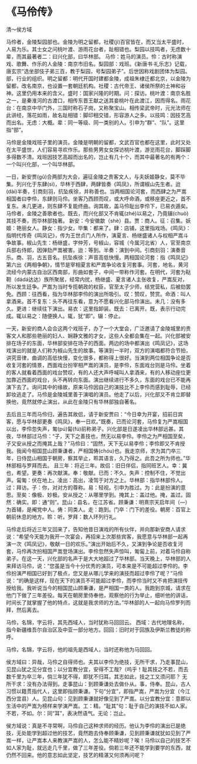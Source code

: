 <link href="../../css/style.css" rel="stylesheet" type="text/css" />

# 《马伶传》

<span class="r">清～侯方域

<div class="p">

马伶者，金陵梨园部也。金陵为明之留都，社稷(jì)百官皆在，而又当太平盛时，人易为乐。其士女之问桃叶渡、游雨花台者，趾相错也。梨园以技鸣者，无虑数十辈，而其最著者二：曰兴化部，曰华林部。
<span class="comment">
马伶：姓马的演员。伶：古时称演戏、歌舞、作乐的人金陵：南京市旧名。梨园部：戏班。《新唐书·礼乐志》记载，唐玄宗“选坐部伎子弟三百，教于梨园，号梨园弟子”。后世因称戏剧团体为梨园。部，行业的组织。明之留都：明代开国时建都金陵，成祖朱棣迁都北京，以金陵为留都，改名南京，也设置一套朝廷机构。社稷：古代帝王、诸侯所祭的土神和谷神。这里仍用本来的含义。盛时：国家兴隆的时期。问：探访。桃叶渡：南京名胜之一，是秦淮河的古渡口，相传东晋王献之送其妾桃叶在此渡江，因而得名。雨花台：在南京中华门外，三国时称石子岗，又称聚宝山。相传梁武帝时，元光法师在此讲经，落花如雨，故名趾相错：脚印相交错，形容游人之多。以技鸣：因技艺高而出名。无虑：大概。辈：同一等级、同一类别的人。引申为“群”、“队”。这里指“部”。
</span>

<div class="translation">

马伶是金陵戏班子里的演员。金陵是明朝的留都，文武百官也都在这里，此时又处在太平盛世，人们容易寻欢作乐。那些男男女女探访桃叶渡，游览雨花台，脚踩脚多得数不清。戏班因技艺高超而出名的，岂止有几十个，而其中最著名的有两个：一个叫兴化部，一个叫华林部。

</div>

一日，新安贾(gǔ)合两部为大会，遍征金陵之贵客文人，与夫妖姬静女，莫不毕集。列兴化于东肆(sì)，华林于西肆，两肆皆奏《鸣凤》，所谓椒山先生者。迨(dài)半奏，引商刻羽，抗坠疾徐，并称善也。当两相国论河套，而西肆之为严嵩相国者曰李伶，东肆则马伶。坐客乃西顾而叹，或大呼命酒，或移座更近之，首不复东。未几更进，则东肆不复能终曲。询其故，盖马伶耻出李伶下，已易衣遁矣。马伶者，金陵之善歌者也。既去，而兴化部又不肯辄(zhé)以易之，乃竟辍(chuò)其技不奏，而华林部独著。
<span class="comment">
新安：今安徽歙（shè）县。贾：商人。征：召集。妖姬：艳丽女人。静女：指少女。毕集：都来了。肆：店铺，这里指戏场。《鸣凤》：指明代传奇《鸣凤记》，传为王世贞门人所作，演夏言、杨继盛诸人与权相严嵩斗争故事。椒山先生：杨继盛，字仲芳，号椒山，容城（今属河北省）人，官至南京兵部右侍郎，因弹劾严嵩被害。迨：等到。半奏：演到中间。引商刻羽：演奏音乐。商、羽，古五音名。抗坠疾徐：声音高低快慢。两相国论河套：指《鸣凤记》第六出《两相争朝》，情节是宰相夏言和严嵩争论收复河套事。河套，地名，黄河流经今内蒙古自治区西南部，形曲如套子，中间一带称作河套。在明代，河套为鞑靼（dádá达达）族所聚居，经常内扰，杨继盛、夏言诸人主张收复，严嵩反对，所以发生廷争。严嵩为当时专揽朝政的权臣，官至太子少师，结党营私，后被劾罢免。西顾：往西看，指为华林部李伶的演出所吸引。叹：赞叹，赞赏。命酒：叫人拿酒来。首不复东：头不再往东看，意为不愿看兴化部马伶演出。未几：没有多久。更进：继续往下演出。易衣：这里指卸装。既去：已离开。既，表示行动完成。辄以易之：随便换人。辄，犹“即”。辍：停止。
</span>

<div class="translation">

一天，新安的商人会合这两个戏班子，办了一个大堂会，广泛邀请了金陵城里的贵客文人和那些艳丽的妇人、娴静文雅的才女，这些人全都会集在一起。兴化部被安排在场子的东面，华林部安排在场子的西面。两边的场中都演出《鸣凤记》，这场戏演出的就是人们称为椒山先生的故事。等演到一半时，双方的演唱都符合节拍，讲究音律，曲调的高低快慢，变化很多，都称得上很好。当演到两位相国争论是否收复河套的情景，西面戏台扮宰相严嵩的演员，是李伶，东面戏台则是马伶。坐着的客人就看着西面的戏台赞叹，有的人还大声呼喊叫人拿酒来，有的人移动座位更加靠近西面的戏台，头不再转向东面。演出继续进行不多久，东面的戏台已不能再演下去了。询问其中的缘故，原来马伶因自己的演技比不上李伶而感到耻辱，已经卸妆逃走了。马伶是金陵城里善于演唱的演员。他走了以后，兴化部又不肯立即替换他，竟然就停止演出，从此在金陵只有华林部独自著名。

</div>

去后且三年而马伶归，遍告其故侣，请于新安贾曰：“今日幸为开宴，招前日宾客，愿与华林部更奏《鸣凤》，奉一日欢。”既奏，已而论河套，马伶复为严嵩相国以出，李伶忽失声，匍(pú)匐(fú)前称弟子。兴化部是日遂凌出华林部远甚。其夜，华林部过马伶：“子，天下之善技也，然无以易李伶。李伶之为严相国至矣，子又安从授之而掩其上哉？”马伶曰：“固然，天下无以易李伶；李伶即又不肯授我。我闻今相国昆山顾秉谦者，严相国俦(chóu)也。我走京师，求为其门卒三年，日侍昆山相国于朝房，察其举止，聆其语言，久乃得之。此吾之所为师也。”华林部相与罗拜而去。
<span class="comment">
且三年：将近三年。故侣：旧日伴侣，指同班艺人。幸：冀也，希望。更奏：再次献演。奉：敬献。已而：不久。失声：控制不住，不觉出声。匐匍：伏在地上。凌出：高出，凌驾于对方之上。华林部：指华林部伶人。过：拜访。子：你，对对方的尊称。易：轻视。引申为胜过。为：此是扮演的意思。至矣：像极、妙极。安从授之：从哪里学到。掩其上：盖过他。掩，盖过。固然：确实。即：通“则”。昆山：县名，在江苏省。顾秉谦：明熹宗天启年间（—）为首辅，是阉党中人。俦：同类人。走：跑到。门卒：门下的差役。朝房：百官上朝前休息的地方。聆：听。罗拜：数人环列行礼。
</span>

<div class="translation">

马伶走后将近三年又回来了，告知他昔日演戏的所有伙伴，并向那新安商人请求说：“希望今天能为我开一次宴会，再招来上次那些宾客，我愿意与华林部一起再演一次《鸣凤记》，敬献一日的欢乐。”演出开始后不久，又演到争论是否收复河套，马伶再次扮相国严嵩登场演出。李伶忽然失声惊叫，匍匐上前，对着马伶自称弟子。在这一天，兴化部的名声于是大大地超过了华林部。当天晚上，华林部的人来拜访马伶，说：“您虽是当今十分优秀的演员，可本来是不可能超过李伶的。李伶扮演严相国已好到了极点，您又是从哪儿学来的演技而超过李伶了呢？”马伶说：“的确是这样，现在天下的演员不可能超过李伶，而李伶当时又不肯把演技传授给我。我听说当今的相国昆山顾秉谦，是严相国一类的人。我跑到京城，请求在他门下做了三年差役。每天在朝房里侍奉他，观察他的行为举止，细听他的讲话，时间长了就掌握了他的特点，这就是我求师的方法。”华林部的人一起向马伶罗列而拜，然后离去。

</div>

马伶，名锦，字云将，其先西域人，当时犹称马回回云。
<span class="comment">
西域：古代地理名称，指今新疆维吾尔自治区及中亚一部分地方。回回：旧时对于回族及伊斯兰教徒的称呼。
</span>

<div class="translation">

马伶，名锦，字云将，他的祖先是西域人，当时还称他为马回回。

</div>

侯方域曰：异哉，马伶之自得师也。夫其以李伶为绝技，无所干求，乃走事昆山，见昆山犹之见分宜也；以分宜教分宜，安得不工哉?（呜乎！耻其技之不若，而去数千里为卒三年，倘三年犹不得，即犹不归耳。其志如此，技之工又须问耶？
<span class="comment">
无所干求：没有办法得到。走事昆山：到顾秉谦处去做仆从。事，侍奉。昆山，古人习惯以籍贯指代人，这里即指顾秉谦。下句“分宜”，即指严嵩，严嵩为分宜（今江西分宜县）人。见昆山句：见到顾秉谦就好像见到了严嵩。以分宜教分宜：意即以生活中的严嵩为榜样来学演严嵩。工：精。“耻其”句：耻于自己的演技不如人家。不若，不如。尔：同“耳”，表决然语气。无论：岂止。
</span>

<div class="translation">

侯方域说：真是不寻常啊，马伶自己这种求师的经历。他认为李伶的演出已是绝技，无处能学到超过他的技艺，竟然跑去侍奉顾秉谦，见到顾秉谦就犹如见到了严嵩一样，让严嵩本人来教演严嵩的人，怎么能不精妙呢？唉！马伶以自己的技艺不如人家为耻，就远走几千里，做了三年差役。倘若三年还不能学到要学的东西，就仍然不回来。他的意志如此坚定，技艺的精湛又何须再问呢？

</div>
